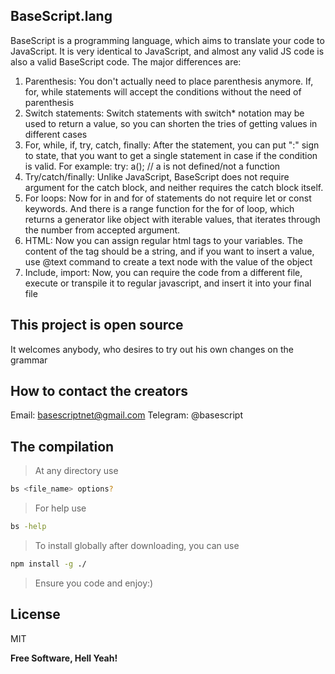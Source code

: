 ## BaseScript.lang
BaseScript is a programming language, which aims to translate your code to JavaScript.
It is very identical to JavaScript, and almost any valid JS code is also a valid BaseScript code. The major differences are:
1. Parenthesis:
    You don't actually need to place parenthesis anymore. If, for, while statements will accept the conditions without the need of parenthesis
2. Switch statements:
    Switch statements with switch* notation may be used to return a value, so you can shorten the tries of getting values in different cases
3. For, while, if, try, catch, finally:
    After the statement, you can put ":" sign to state, that you want to get a single statement in case if the condition is valid. For example: try: a(); // a is not defined/not a function
4. Try/catch/finally:
    Unlike JavaScript, BaseScript does not require argument for the catch block, and neither requires the catch block itself.
5. For loops:
    Now for in and for of statements do not require let or const keywords. And there is a range function for the for of loop, which returns a generator like object with iterable values, that iterates through the number from accepted argument.
6. HTML:
    Now you can assign regular html tags to your variables. The content of the tag should be a string, and if you want to insert a value, use @text command to create a text node with the value of the object
7. Include, import:
    Now, you can require the code from a different file, execute or transpile it to regular javascript, and insert it into your final file

## This project is open source

It welcomes anybody, who desires to try out his own changes on the grammar

## How to contact the creators

Email: basescriptnet@gmail.com
Telegram: @basescript

## The compilation
> At any directory use
```sh
bs <file_name> options?
```
> For help use
```sh
bs -help
```

> To install globally after downloading, you can use
```sh
npm install -g ./
```

> Ensure you code and enjoy:)

## License

MIT

**Free Software, Hell Yeah!**
